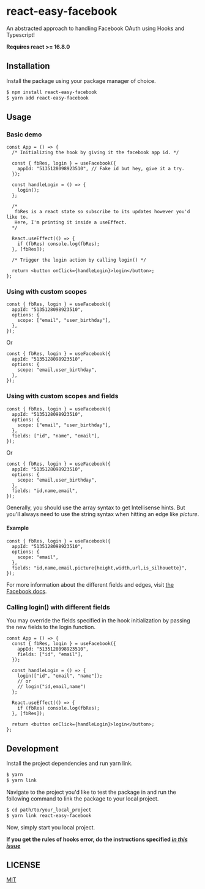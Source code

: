 # react-easy-facebook

An abstracted approach to handling Facebook OAuth using Hooks and Typescript!

**Requires react >= 16.8.0**

## Installation

Install the package using your package manager of choice.

```sh
$ npm install react-easy-facebook
$ yarn add react-easy-facebook
```

## Usage

### Basic demo

```tsx
const App = () => {
  /* Initializing the hook by giving it the facebook app id. */

  const { fbRes, login } = useFacebook({
    appId: "5135128098923510", // Fake id but hey, give it a try.
  });

  const handleLogin = () => {
    login();
  };

  /*
   fbRes is a react state so subscribe to its updates however you'd like to.
   Here, I'm printing it inside a useEffect.
  */

  React.useEffect(() => {
    if (fbRes) console.log(fbRes);
  }, [fbRes]);

  /* Trigger the login action by calling login() */

  return <button onClick={handleLogin}>login</button>;
};
```

### Using with custom scopes

```tsx
const { fbRes, login } = useFacebook({
  appId: "5135128098923510",
  options: {
    scope: ["email", "user_birthday"],
  },
});
```

Or

```tsx
const { fbRes, login } = useFacebook({
  appId: "5135128098923510",
  options: {
    scope: "email,user_birthday",
  },
});
```

### Using with custom scopes and fields

```tsx
const { fbRes, login } = useFacebook({
  appId: "5135128098923510",
  options: {
    scope: ["email", "user_birthday"],
  },
  fields: ["id", "name", "email"],
});
```

Or

```tsx
const { fbRes, login } = useFacebook({
  appId: "5135128098923510",
  options: {
    scope: "email,user_birthday",
  },
  fields: "id,name,email",
});
```

Generally, you should use the array syntax to get Intellisense hints. But you'll always need to use the string syntax when hitting an edge like _picture_.

#### Example

```tsx
const { fbRes, login } = useFacebook({
  appId: "5135128098923510",
  options: {
    scope: "email",
  },
  fields: "id,name,email,picture{height,width,url,is_silhouette}",
});
```

For more information about the different fields and edges, visit [the Facebook docs](https://developers.facebook.com/docs/graph-api/reference/user).

### Calling login() with different fields

You may override the fields specified in the hook initialization by passing the new fields to the login function.

```tsx
const App = () => {
  const { fbRes, login } = useFacebook({
    appId: "5135128098923510",
    fields: ["id", "email"],
  });

  const handleLogin = () => {
    login(["id", "email", "name"]);
    // or
    // login("id,email,name")
  };

  React.useEffect(() => {
    if (fbRes) console.log(fbRes);
  }, [fbRes]);

  return <button onClick={handleLogin}>login</button>;
};
```

## Development

Install the project dependencies and run yarn link.

```sh
$ yarn
$ yarn link
```

Navigate to the project you'd like to test the package in and run the following command to link the package to your local project.

```sh
$ cd path/to/your_local_project
$ yarn link react-easy-facebook
```

Now, simply start you local project.

**If you get the rules of hooks error, do the instructions specified [_in this issue_](https://github.com/facebook/react/issues/14257#issuecomment-595183610)**

## LICENSE

[MIT](https://github.com/osamaadam/react-easy-facebook/blob/master/LICENSE)
